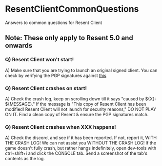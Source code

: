 # ResentClientCommonQuestions
Answers to common questions for Resent Client

## Note: These only apply to Resent 5.0 and onwards

### Q) Resent Client won't start!
A) Make sure that you are trying to launch an original signed client. You can check by verifying the PGP signatures against [this](https://github.com/The-Resent-Team/ResentClientSignatures)

### Q) Resent Client crashes on start!
A) Check the crash log, keep on scrolling down till it says "caused by ${X}: ${MESSAGE}." If the message is "This copy of Resent Client has been modified! Resent Client will not launch for security reasons," DO NOT PLAY ON IT. Find a clean copy of Resent & ensure the PGP signatures match.

### Q) Resent Client crashes when XXX happens!
A) Check the discord, and see if it has been reported. If not, report it, WITH THE CRASH LOG! We can not assist you WITHOUT THE CRASH LOG! If the game doesn't fully crash, but rather hangs indefinitely, open dev-tools with ctrl+shift+i and click the CONSOLE tab. Send a screenshot of the tab's contents as the log.
